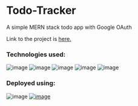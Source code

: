 # Todo-Tracker
A simple MERN stack todo app with Google OAuth

Link to the project is [here.](https://todotracker313.netlify.app/)

### Technologies used: 

![image](https://img.shields.io/badge/MongoDB-4EA94B?style=for-the-badge&logo=mongodb&logoColor=white) ![image](https://img.shields.io/badge/Express.js-000000?style=for-the-badge&logo=express&logoColor=white) ![image](https://img.shields.io/badge/React-20232A?style=for-the-badge&logo=react&logoColor=61DAFB) ![image](https://img.shields.io/badge/Node.js-43853D?style=for-the-badge&logo=node-dot-js&logoColor=white)  ![image](https://img.shields.io/badge/Material--UI-0081CB?style=for-the-badge&logo=material-ui&logoColor=white)


### Deployed using:

![image](https://img.shields.io/badge/Heroku-430098?style=for-the-badge&logo=heroku&logoColor=white) [![image](https://img.shields.io/badge/Netlify-00C7B7?style=for-the-badge&logo=netlify&logoColor=white)](https://app.netlify.com/sites/todotracker313/deploys)
